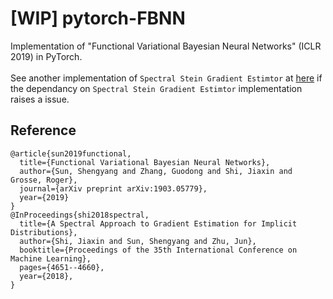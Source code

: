 # [WIP] pytorch-FBNN
Implementation of "Functional Variational Bayesian Neural Networks" (ICLR 2019) in PyTorch.<br>
<br>
See another implementation of `Spectral Stein Gradient Estimtor` at [here](https://github.com/AntixK/Spectral-Stein-Gradient) if the dependancy on `Spectral Stein Gradient Estimtor` implementation raises a issue.

## Reference
```
@article{sun2019functional,
  title={Functional Variational Bayesian Neural Networks},
  author={Sun, Shengyang and Zhang, Guodong and Shi, Jiaxin and Grosse, Roger},
  journal={arXiv preprint arXiv:1903.05779},
  year={2019}
}
@InProceedings{shi2018spectral,
  title={A Spectral Approach to Gradient Estimation for Implicit Distributions},
  author={Shi, Jiaxin and Sun, Shengyang and Zhu, Jun},
  booktitle={Proceedings of the 35th International Conference on Machine Learning},
  pages={4651--4660},
  year={2018},
}
```
